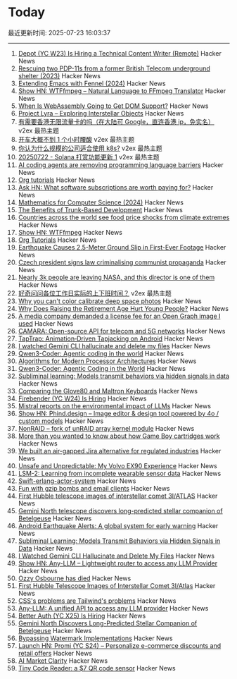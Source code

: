 # Today

最近更新时间: 2025-07-23 16:03:37

--- 
1. [Depot (YC W23) Is Hiring a Technical Content Writer (Remote)](https://www.ycombinator.com/companies/depot/jobs/BzrfAzP-technical-content-writer) Hacker News
2. [Rescuing two PDP-11s from a former British Telecom underground shelter (2023)](https://forum.vcfed.org/index.php?threads/rescuing-two-pdp-11-systems-in-uk-from-a-former-big-british-telecom-underground-shelter-in-central-london.1244723/page-2) Hacker News
3. [Extending Emacs with Fennel (2024)](https://andreyor.st/posts/2024-12-20-extending-emacs-with-fennel/) Hacker News
4. [Show HN: WTFfmpeg – Natural Language to FFmpeg Translator](https://github.com/scottvr/wtffmpeg) Hacker News
5. [When Is WebAssembly Going to Get DOM Support?](https://queue.acm.org/detail.cfm?id=3746174) Hacker News
6. [Project Lyra – Exploring Interstellar Objects](https://i4is.org/what-we-do/technical/project-lyra/) Hacker News
7. [有需要香港无限流量卡的吗（在大陆可 Google，直连香港 ip，免实名）](https://www.v2ex.com/t/1147071) v2ex 最热主题
8. [开车大概不到 1 个小时腰酸](https://www.v2ex.com/t/1147023) v2ex 最热主题
9. [你认为什么规模的公司适合使用 k8s?](https://www.v2ex.com/t/1147021) v2ex 最热主题
10. [20250722 - Solana 打赏功能更新 1](https://www.v2ex.com/t/1147010) v2ex 最热主题
11. [AI coding agents are removing programming language barriers](https://railsatscale.com/2025-07-19-ai-coding-agents-are-removing-programming-language-barriers/) Hacker News
12. [Org tutorials](https://orgmode.org/worg/org-tutorials/index.html) Hacker News
13. [Ask HN: What software subscriptions are worth paying for?](https://news.ycombinator.com/item?id=44655866) Hacker News
14. [Mathematics for Computer Science (2024)](https://ocw.mit.edu/courses/6-1200j-mathematics-for-computer-science-spring-2024/) Hacker News
15. [The Benefits of Trunk-Based Development](https://thinkinglabs.io/articles/2025/07/21/on-the-benefits-of-trunk-based-development.html) Hacker News
16. [Countries across the world see food price shocks from climate extremes](https://www.bsc.es/news/bsc-news/countries-across-the-world-see-food-price-shocks-climate-extremes-research-involving-bsc-shows) Hacker News
17. [Show HN: WTFfmpeg](https://github.com/scottvr/wtffmpeg) Hacker News
18. [Org Tutorials](https://orgmode.org/worg/org-tutorials/index.html) Hacker News
19. [Earthquake Causes 2.5-Meter Ground Slip in First-Ever Footage](https://www.vice.com/en/article/earthquake-causes-2-5-meter-ground-slip-in-first-ever-footage/) Hacker News
20. [Czech president signs law criminalising communist propaganda](https://www.euractiv.com/section/politics/news/czech-president-signs-law-criminalising-communist-propaganda/) Hacker News
21. [Nearly 3k people are leaving NASA, and this director is one of them](https://arstechnica.com/space/2025/07/the-director-of-nasas-largest-science-center-is-leaving-government/) Hacker News
22. [好奇问问各位工作日实际的上下班时间？](https://www.v2ex.com/t/1147024) v2ex 最热主题
23. [Why you can't color calibrate deep space photos](https://maurycyz.com/misc/cc/) Hacker News
24. [Why Does Raising the Retirement Age Hurt Young People?](https://www.governance.fyi/p/why-does-raising-the-retirement-age) Hacker News
25. [A media company demanded a license fee for an Open Graph image I used](https://alistairshepherd.uk/writing/open-graph-licensing/) Hacker News
26. [CAMARA: Open-source API for telecom and 5G networks](https://www.gsma.com/solutions-and-impact/technologies/networks/operator-platform-hp/camara-2/) Hacker News
27. [TapTrap: Animation‑Driven Tapjacking on Android](https://taptrap.click/) Hacker News
28. [I watched Gemini CLI hallucinate and delete my files](https://anuraag2601.github.io/gemini_cli_disaster.html) Hacker News
29. [Qwen3-Coder: Agentic coding in the world](https://qwenlm.github.io/blog/qwen3-coder/) Hacker News
30. [Algorithms for Modern Processor Architectures](https://lemire.github.io/talks/2025/sea/sea2025.html) Hacker News
31. [Qwen3-Coder: Agentic Coding in the World](https://qwenlm.github.io/blog/qwen3-coder/) Hacker News
32. [Subliminal learning: Models transmit behaviors via hidden signals in data](https://alignment.anthropic.com/2025/subliminal-learning/) Hacker News
33. [Comparing the Glove80 and Maltron Keyboards](https://tratt.net/laurie/blog/2025/comparing_the_glove80_and_maltron_keyboards.html) Hacker News
34. [Firebender (YC W24) Is Hiring](https://www.ycombinator.com/companies/firebender/jobs/yisDXr5-founding-engineer-generalist) Hacker News
35. [Mistral reports on the environmental impact of LLMs](https://mistral.ai/news/our-contribution-to-a-global-environmental-standard-for-ai) Hacker News
36. [Show HN: Phind.design – Image editor & design tool powered by 4o / custom models](https://phind.design) Hacker News
37. [NonRAID – fork of unRAID array kernel module](https://github.com/qvr/nonraid) Hacker News
38. [More than you wanted to know about how Game Boy cartridges work](https://abc.decontextualize.com/more-than-you-wanted-to-know/) Hacker News
39. [We built an air-gapped Jira alternative for regulated industries](https://plane.so/blog/everything-you-need-to-know-about-plane-air-gapped) Hacker News
40. [Unsafe and Unpredictable: My Volvo EX90 Experience](https://www.myvolvoex90.com/) Hacker News
41. [LSM-2: Learning from incomplete wearable sensor data](https://research.google/blog/lsm-2-learning-from-incomplete-wearable-sensor-data/) Hacker News
42. [Swift-erlang-actor-system](https://forums.swift.org/t/introducing-swift-erlang-actor-system/81248) Hacker News
43. [Fun with gzip bombs and email clients](https://www.grepular.com/Fun_with_Gzip_Bombs_and_Email_Clients) Hacker News
44. [First Hubble telescope images of interstellar comet 3I/ATLAS](https://bsky.app/profile/astrafoxen.bsky.social/post/3luiwnar3j22o) Hacker News
45. [Gemini North telescope discovers long-predicted stellar companion of Betelgeuse](https://www.science.org/content/article/betelgeuse-s-long-predicted-stellar-companion-may-have-been-found-last) Hacker News
46. [Android Earthquake Alerts: A global system for early warning](https://research.google/blog/android-earthquake-alerts-a-global-system-for-early-warning/) Hacker News
47. [Subliminal Learning: Models Transmit Behaviors via Hidden Signals in Data](https://alignment.anthropic.com/2025/subliminal-learning/) Hacker News
48. [I Watched Gemini CLI Hallucinate and Delete My Files](https://anuraag2601.github.io/gemini_cli_disaster.html) Hacker News
49. [Show HN: Any-LLM – Lightweight router to access any LLM Provider](https://github.com/mozilla-ai/any-llm) Hacker News
50. [Ozzy Osbourne has died](https://www.bbc.co.uk/news/live/cn0qq5nyxn0t) Hacker News
51. [First Hubble Telescope Images of Interstellar Comet 3I/Atlas](https://bsky.app/profile/astrafoxen.bsky.social/post/3luiwnar3j22o) Hacker News
52. [CSS's problems are Tailwind's problems](https://colton.dev/blog/tailwind-is-the-worst-of-all-worlds/) Hacker News
53. [Any-LLM: A unified API to access any LLM provider](https://blog.mozilla.ai/introducing-any-llm-a-unified-api-to-access-any-llm-provider/) Hacker News
54. [Better Auth (YC X25) Is Hiring](https://www.ycombinator.com/companies/better-auth/jobs/N0CtN58-staff-engineer) Hacker News
55. [Gemini North Discovers Long-Predicted Stellar Companion of Betelgeuse](https://noirlab.edu/public/news/noirlab2523/) Hacker News
56. [Bypassing Watermark Implementations](https://blog.kulkan.com/bypassing-watermark-implementations-fe39e98ca22b) Hacker News
57. [Launch HN: Promi (YC S24) – Personalize e-commerce discounts and retail offers](https://news.ycombinator.com/item?id=44649115) Hacker News
58. [AI Market Clarity](https://blog.eladgil.com/p/ai-market-clarity) Hacker News
59. [Tiny Code Reader: a $7 QR code sensor](https://excamera.substack.com/p/tiny-code-reader-a-7-qr-code-sensor) Hacker News
